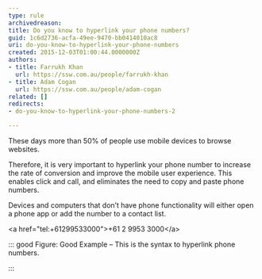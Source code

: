 ```yaml
---
type: rule
archivedreason: 
title: Do you know to hyperlink your phone numbers?
guid: 1c6d2736-acfa-49ee-9470-bb0414010ac8
uri: do-you-know-to-hyperlink-your-phone-numbers
created: 2015-12-03T01:00:44.0000000Z
authors:
- title: Farrukh Khan
  url: https://ssw.com.au/people/farrukh-khan
- title: Adam Cogan
  url: https://ssw.com.au/people/adam-cogan
related: []
redirects:
- do-you-know-to-hyperlink-your-phone-numbers-2

---
```


These days more than 50% of people use mobile devices to browse websites.

Therefore, it is very important to hyperlink your phone number to increase the rate of conversion and improve the mobile user experience. This enables click and call, and eliminates the need to copy and paste phone numbers. 
<!--endintro-->


Devices and computers that don’t have phone functionality will either open a phone app or add the number to a contact list. 


&lt;a href="tel:+61299533000"&gt;+61 2 9953 3000&lt;/a&gt;

::: good
Figure: Good Example – This is the syntax to hyperlink phone numbers.

:::
